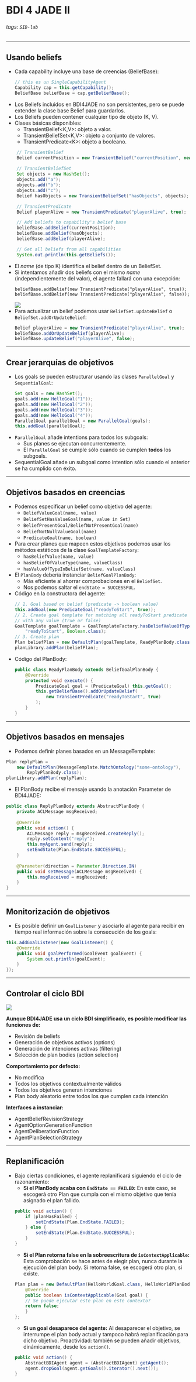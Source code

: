 # BDI 4 JADE II

[//]: # (Poner aqui link al pdf)

###### tags: `SID-lab`

---

## Usando beliefs

* Cada capability incluye una base de creencias (BeliefBase):
    ```java ('*.java')
    // this es un SingleCapabilityAgent
    Capability cap = this.getCapability();
    BeliefBase beliefBase = cap.getBeliefBase();
    ```
* Los Beliefs incluidos en BDI4JADE no son persistentes, pero se puede extender la clase base Belief para guardarlos.
* Los Beliefs pueden contener cualquier tipo de objeto (K, V).
* Clases básicas disponibles:
    * TransientBelief<K,V>: objeto a valor.
    * TransientBeliefSet<K,V>: objeto a conjunto de valores.
    * TransientPredicate\<K>: objeto a booleano.
    
```java ('*.java')
    // TransientBelief
    Belief currentPosition = new TransientBelief("currentPosition", new int[]{0 , 0});
    
    // TransientBeliefSet
    Set objects = new HashSet();
    objects.add("a");
    objects.add("b");
    objects.add("c");
    Belief hasObjects = new TransientBeliefSet("hasObjects", objects);

    // TransientPredicate
    Belief playerAlive = new TransientPredicate("playerAlive", true);

    // Add beliefs to capability's belief base
    beliefBase.addBelief(currentPosition);
    beliefBase.addBelief(hasObjects);
    beliefBase.addBelief(playerAlive);

    // Get all beliefs from all capabilities
    System.out.println(this.getBeliefs());
```
* El *name* (de tipo K) identifica el belief dentro de un BeliefSet.
* Si intentamos añadir dos beliefs con el mismo *name* (independientemente del valor), el agente fallará con una excepción:
    ```java=1 ('*.java')
    beliefBase.addBelief(new TransientPredicate("playerAlive", true));
    beliefBase.addBelief(new TransientPredicate("playerAlive", false));
    ```
    ![](./images/bdi4jade2/1.png)
* Para actualizar un belief podemos usar `BeliefSet.updateBelief` o `BeliefSet.addOrUpdateBelief`:
    ```java ('*.java')
    Belief playerAlive = new TransientPredicate("playerAlive", true);
    beliefBase.addOrUpdateBelief(playerAlive);
    beliefBase.updateBelief("playerAlive", false);
    ```


---

## Crear jerarquías de objetivos

* Los goals se pueden estructurar usando las clases `ParallelGoal` y `SequentialGoal`:
    ```java ('*.java')
    Set goals = new HashSet();
    goals.add(new HelloGoal("1"));
    goals.add(new HelloGoal("2"));
    goals.add(new HelloGoal("3"));
    goals.add(new HelloGoal("4"));
    ParallelGoal parallelGoal = new ParallelGoal(goals);
    this.addGoal(parallelGoal);
    ```
* `ParallelGoal` añade intentions para todos los subgoals:
    * Sus planes se ejecutan concurrentemente.
    * El `ParallelGoal` se cumple sólo cuando se cumplen **todos** los subgoals.
* SequentialGoal añade un subgoal como intention sólo cuando el anterior se ha cumplido con éxito.

---


## Objetivos basados en creencias

* Podemos especificar un belief como objetivo del agente:
    * `BeliefValueGoal(name, value)`
    * `BeliefSetHasValueGoal(name, value in Set)`
    * `BeliefPresentGoal/BeliefNotPresentGoal(name)`
    * `BeliefNotNullValueGoal(name)`
    * `PredicateGoal(name, boolean)`
* Para crear planes que mapeen estos objetivos podemos usar los métodos estáticos de la clase `GoalTemplateFactory`:
    * `hasBeliefValue(name, value)`
    * `hasBeliefOfValueType(name, valueClass)`
    * `hasValueOfTypeInBeliefSet(name, valueClass)`
* El `PlanBody` debería instanciar `BeliefGoalPlanBody`:
    * Más eficiente al ahorrar comprobaciones en el `BeliefSet`.
    * Nos podemos saltar el `endState = SUCCESSFUL`.
* Código en la constructora del agente:
    ```java ('*.java')
    // 1. Goal based on belief (predicate -> boolean value)
    this.addGoal(new PredicateGoal("readyToStart", true));
    // 2. Create goal template for matching all readyToStart predicate goals
    // with any value (true or false)
    GoalTemplate goalTemplate = GoalTemplateFactory.hasBeliefValueOfType(
        "readyToStart", Boolean.class);
    // 3. Create plan
    Plan beliefPlan = new DefaultPlan(goalTemplate, ReadyPlanBody.class);
    planLibrary.addPlan(beliefPlan);
    ```
* Código del PlanBody:
    ```java ('*.java')
    public class ReadyPlanBody extends BeliefGoalPlanBody {
        @Override
        protected void execute() {
            PredicateGoal goal = (PredicateGoal) this.getGoal();
            this.getBeliefBase().addOrUpdateBelief(
                new TransientPredicate("readyToStart", true)
            );
        }
    }
    ```

---


## Objetivos basados en mensajes

* Podemos definir planes basados en un MessageTemplate:
```java ('*.java')
Plan replyPlan =
    new DefaultPlan(MessageTemplate.MatchOntology("some-ontology"),
        ReplyPlanBody.class);
planLibrary.addPlan(replyPlan);
```
* El PlanBody recibe el mensaje usando la anotación Parameter de BDI4JADE:
```java ('*.java')
public class ReplyPlanBody extends AbstractPlanBody {
    private ACLMessage msgReceived;
    
    @Override
    public void action() {
        ACLMessage reply = msgReceived.createReply();
        reply.setContent("reply");
        this.myAgent.send(reply);
        setEndState(Plan.EndState.SUCCESSFUL);
    }
    
    @Parameter(direction = Parameter.Direction.IN)
    public void setMessage(ACLMessage msgReceived) {
        this.msgReceived = msgReceived;
    }
}
```



---

## Monitorización de objetivos

* Es posible definir un `GoalListener` y asociarlo al agente para recibir en tiempo real información sobre la consecución de los goals:
```java ('*.java')
this.addGoalListener(new GoalListener() {
    @Override
    public void goalPerformed(GoalEvent goalEvent) {
        System.out.println(goalEvent);
    }
});
```

---

## Controlar el ciclo BDI

![](./images/bdi4jade2/2.png)

**Aunque BDI4JADE usa un ciclo BDI simplificado, es posible modificar las funciones de:**
* Revisión de beliefs 
* Generación de objetivos activos (options)
* Generación de intenciones activas (filtering)
* Selección de plan bodies (action selection)

**Comportamiento por defecto:**
* No modifica
* Todos los objetivos contextualmente válidos
* Todos los objetivos generan intenciones
* Plan body aleatorio entre todos los que cumplen cada intención

**Interfaces a instanciar:**
* AgentBeliefRevisionStrategy
* AgentOptionGenerationFunction
* AgentDeliberationFunction
* AgentPlanSelectionStrategy


---

## Replanificación

* Bajo ciertas condiciones, el agente replanificará siguiendo el ciclo de razonamiento:
    * **Si el PlanBody acaba con `EndState == FAILED`:** En este caso, se escogerá otro Plan que cumpla con el mismo objetivo que tenía asignado el plan fallido.
    ```java ('*.java')
    public void action() {
        if (planHasFailed) {
            setEndState(Plan.EndState.FAILED);
        } else {
            setEndState(Plan.EndState.SUCCESSFUL);
        }
    }
    ```
    * **Si el Plan retorna false en la sobreescritura de `isContextApplicable`:** Esta comprobación se hace antes de elegir plan, nunca durante la ejecución del plan body. Si retorna false, se escogerá otro plan, si existe.
    ```java ('*.java')
    Plan plan = new DefaultPlan(HelloWorldGoal.class, HelloWorldPlanBody.class) {
        @Override
        public boolean isContextApplicable(Goal goal) {
        // Se puede ejecutar este plan en este contexto?
        return false;
        }
    };
    ```
    * **Si un goal desaparece del agente:** Al desaparecer el objetivo, se interrumpe el plan body actual y tampoco habrá replanificación para dicho objetivo. Proactividad: también se pueden añadir objetivos, dinámicamente, desde los `action()`.
    ```java ('*.java')
    public void action() {
        AbstractBDIAgent agent = (AbstractBDIAgent) getAgent();
        agent.dropGoal(agent.getGoals().iterator().next());
    }
    ```
